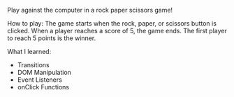 Play against the computer in a rock paper scissors game!

How to play: 
The game starts when the rock, paper, or scissors button is clicked. 
When a player reaches a score of 5, the game ends. 
The first player to reach 5 points is the winner.

What I learned:
- Transitions
- DOM Manipulation
- Event Listeners
- onClick Functions

